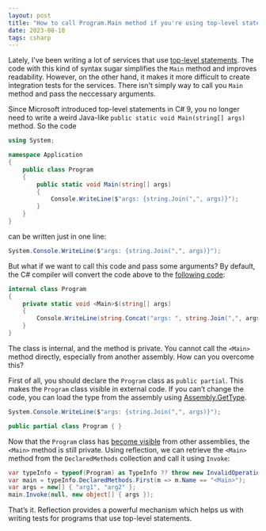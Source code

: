 ```yaml
---
layout: post
title: "How to call Program.Main method if you're using top-level statements"
date: 2023-08-10
tags: csharp
---
```


Lately, I've been writing a lot of services that use [top-level statements](https://learn.microsoft.com/en-us/dotnet/csharp/whats-new/tutorials/top-level-statements). The code with this kind of syntax sugar simplifies the `Main` method and improves readability. However, on the other hand, it makes it more difficult to create integration tests for the services. There isn't simply way to call you `Main` method and pass the neccessary arguments.

Since Microsoft introduced top-level statements in C# 9, you no longer need to write a weird Java-like `public static void Main(string[] args)` method. So the code

``` cs
using System;

namespace Application
{
    public class Program
    {
        public static void Main(string[] args)
        {
            Console.WriteLine($"args: {string.Join(",", args)}");
        }
    }
}
```

can be written just in one line:

``` cs
System.Console.WriteLine($"args: {string.Join(",", args)}");
```

But what if we want to call this code and pass some arguments? By default, the C# compiler will convert the code above to the [following code](https://sharplab.io/#v2:D4AQTAjAsAULIQJwAoAkAiAhgJwOYGcAuAAgG8EAGAOgCkB7ASwDtl0Aad4nAgSgF90PANywgA==):

``` cs
internal class Program
{
    private static void <Main>$(string[] args)
    {
        Console.WriteLine(string.Concat("args: ", string.Join(",", args)));
    }
}
```

The class is internal, and the method is private. You cannot call the `<Main>` method directly, especially from another assembly. How can you overcome this?

First of all, you should declare the `Program` class as `public partial`. This makes the `Program` class visible in external code. If you can’t change the code, you can load the type from the assembly using [Assembly.GetType](https://learn.microsoft.com/en-us/dotnet/api/system.reflection.assembly.gettype).

``` cs
System.Console.WriteLine($"args: {string.Join(",", args)}");

public partial class Program { }
```

Now that the `Program` class has [become visible](https://sharplab.io/#v2:D4AQTAjAsAULIQJwAoAkAiAhgJwOYGcAuAAgG8EAGAOgCkB7ASwDtl0Aad4nAgSgF90PANyx4AZmIAHHABcGmADbFwyiAHYyxPrCA===) from other assemblies, the `<Main>` method is still private. Using reflection, we can retrieve the `<Main>` method from the `DeclaredMethods` collection and call it using `Invoke`:

``` cs
var typeInfo = typeof(Program) as TypeInfo ?? throw new InvalidOperationException();
var main = typeInfo.DeclaredMethods.First(m => m.Name == "<Main>");
var args = new[] { "arg1", "arg2" };
main.Invoke(null, new object[] { args });
```

That’s it. Reflection provides a powerful mechanism which helps us with writing tests for programs that use top-level statements.

